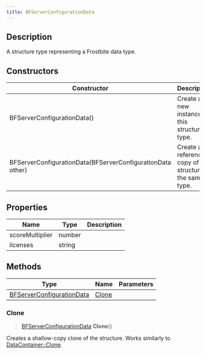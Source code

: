 ```yaml
---
title: BFServerConfigurationData
---
```

## Description

A structure type representing a Frostbite data type.

## Constructors

| Constructor                                                | Description                                              |
| ---------------------------------------------------------- | -------------------------------------------------------- |
| BFServerConfigurationData()                                | Create a new instance of this structure type.            |
| BFServerConfigurationData(BFServerConfigurationData other) | Create a reference copy of a structure of the same type. |

## Properties

| Name            | Type   | Description |
| --------------- | ------ | ----------- |
| scoreMultiplier | number |             |
| licenses        | string |             |

## Methods

| Type                                                   | Name            | Parameters |
| ------------------------------------------------------ | --------------- | ---------- |
| [BFServerConfigurationData](/vext/ref/fb/bfserverconfigurationdata/) | [Clone](#clone) |            |

### Clone

> [BFServerConfigurationData](/vext/ref/fb/bfserverconfigurationdata/) **Clone**()

Creates a shallow-copy clone of the structure. Works similarly to [DataContainer::Clone](/vext/ref/shared/class/datacontainer#clone).
